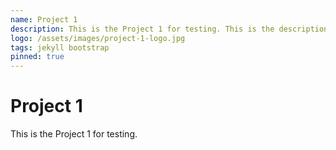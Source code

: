 ```yaml
---
name: Project 1
description: This is the Project 1 for testing. This is the description of the project.
logo: /assets/images/project-1-logo.jpg
tags: jekyll bootstrap
pinned: true
---
```


# Project 1

This is the Project 1 for testing.